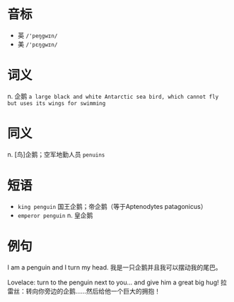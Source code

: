 # 音标

- 英 `/'peŋgwɪn/`
- 美 `/'pɛŋɡwɪn/`

# 词义

n. 企鹅
`a large black and white Antarctic sea bird, which cannot fly but uses its wings for swimming`

# 同义

n. [鸟]企鹅；空军地勤人员
`penuins`

# 短语

- `king penguin` 国王企鹅；帝企鹅（等于Aptenodytes patagonicus）
- `emperor penguin` n. 皇企鹅

# 例句

I am a penguin and I turn my head.
我是一只企鹅并且我可以摆动我的尾巴。

Lovelace: turn to the penguin next to you… and give him a great big hug!
拉雷丝：转向你旁边的企鹅……然后给他一个巨大的拥抱！


